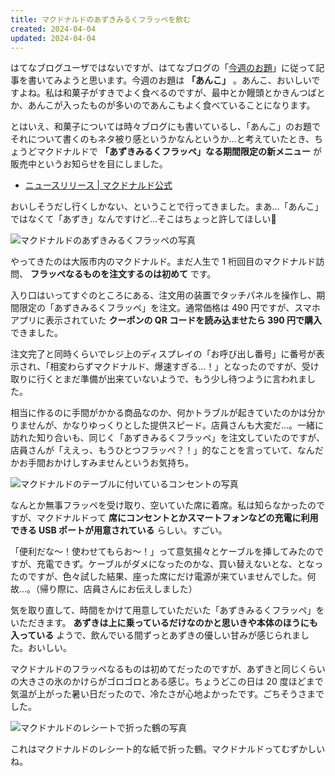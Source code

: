 ```yaml
---
title: マクドナルドのあずきみるくフラッペを飲む
created: 2024-04-04
updated: 2024-04-04
---
```


はてなブログユーザではないですが、はてなブログの「[今週のお題](https://blog.hatena.ne.jp/-/campaign/odai)」に従って記事を書いてみようと思います。今週のお題は **「あんこ」** 。あんこ、おいしいですよね。私は和菓子がすきでよく食べるのですが、最中とか饅頭とかきんつばとか、あんこが入ったものが多いのであんこもよく食べていることになります。

とはいえ、和菓子については時々ブログにも書いているし、「あんこ」のお題でそれについて書くのもネタ被り感というかなんというか…と考えていたとき、ちょうどマクドナルドで **「あずきみるくフラッペ」なる期間限定の新メニュー** が販売中というお知らせを目にしました。

- [ニュースリリース | マクドナルド公式](https://www.mcdonalds.co.jp/company/news/2024/0314a/)

おいしそうだし行くしかない、ということで行ってきました。まあ…「あんこ」ではなくて「あずき」なんですけど…そこはちょっと許してほしい🙏

![マクドナルドのあずきみるくフラッペの写真](55ce291c-c101-4360-e836-81cf6c5ce400)

やってきたのは大阪市内のマクドナルド。まだ人生で 1 桁回目のマクドナルド訪問、 **フラッペなるものを注文するのは初めて** です。

入り口はいってすぐのところにある、注文用の装置でタッチパネルを操作し、期間限定の「あずきみるくフラッペ」を注文。通常価格は 490 円ですが、スマホアプリに表示されていた **クーポンの QR コードを読み込ませたら 390 円で購入** できました。

注文完了と同時くらいでレジ上のディスプレイの「お呼び出し番号」に番号が表示され、「相変わらずマクドナルド、爆速すぎる…！」となったのですが、受け取りに行くとまだ準備が出来ていないようで、もう少し待つように言われました。

相当に作るのに手間がかかる商品なのか、何かトラブルが起きていたのかは分かりませんが、かなりゆっくりとした提供スピード。店員さんも大変だ…。一緒に訪れた知り合いも、同じく「あずきみるくフラッペ」を注文していたのですが、店員さんが「ええっ、もうひとつフラッペ？！」的なことを言っていて、なんだかお手間おかけしすみませんというお気持ち。

![マクドナルドのテーブルに付いているコンセントの写真](3aae7d2e-0a5f-47a4-409a-b7fa23658c00)

なんとか無事フラッペを受け取り、空いていた席に着席。私は知らなかったのですが、マクドナルドって **席にコンセントとかスマートフォンなどの充電に利用できる USB ポートが用意されている** らしい。すごい。

「便利だな～！使わせてもらお～！」って意気揚々とケーブルを挿してみたのですが、充電できず。ケーブルがダメになったのかな、買い替えないとな、となったのですが、色々試した結果、座った席にだけ電源が来ていませんでした。何故…。（帰り際に、店員さんにお伝えしました）

気を取り直して、時間をかけて用意していただいた「あずきみるくフラッペ」をいただきます。 **あずきは上に乗っているだけなのかと思いきや本体のほうにも入っている** ようで、飲んでいる間ずっとあずきの優しい甘みが感じられました。おいしい。

マクドナルドのフラッペなるものは初めてだったのですが、あずきと同じくらいの大きさの氷のかけらがゴロゴロとある感じ。ちょうどこの日は 20 度ほどまで気温が上がった暑い日だったので、冷たさが心地よかったです。ごちそうさまでした。

![マクドナルドのレシートで折った鶴の写真](33998e30-df6d-401a-96e8-16f20deb3700)

これはマクドナルドのレシート的な紙で折った鶴。マクドナルドってむずかしいね。
